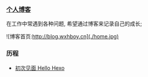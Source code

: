 
### [个人博客](http://blog.wxhboy.cn)

在工作中常遇到各种问题, 希望通过博客来记录自己的成长;

![博客首页:http://blog.wxhboy.cn](./home.jpg)


### 历程
+ [初次见面 Hello Hexo](http://blog.wxhboy.cn/2018/07/21/helloHexo/)
